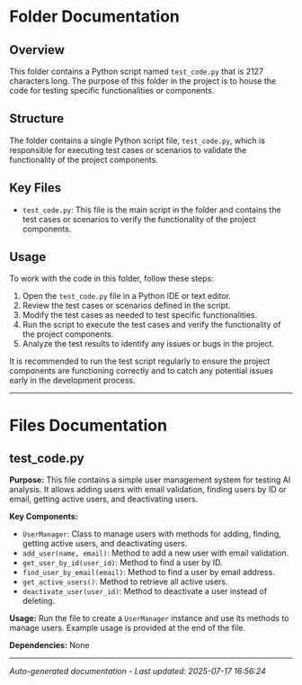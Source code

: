 # Folder Documentation

## Overview
This folder contains a Python script named `test_code.py` that is 2127 characters long. The purpose of this folder in the project is to house the code for testing specific functionalities or components.

## Structure
The folder contains a single Python script file, `test_code.py`, which is responsible for executing test cases or scenarios to validate the functionality of the project components.

## Key Files
- `test_code.py`: This file is the main script in the folder and contains the test cases or scenarios to verify the functionality of the project components.

## Usage
To work with the code in this folder, follow these steps:
1. Open the `test_code.py` file in a Python IDE or text editor.
2. Review the test cases or scenarios defined in the script.
3. Modify the test cases as needed to test specific functionalities.
4. Run the script to execute the test cases and verify the functionality of the project components.
5. Analyze the test results to identify any issues or bugs in the project.

It is recommended to run the test script regularly to ensure the project components are functioning correctly and to catch any potential issues early in the development process.

---

# Files Documentation

## test_code.py

**Purpose:** This file contains a simple user management system for testing AI analysis. It allows adding users with email validation, finding users by ID or email, getting active users, and deactivating users.

**Key Components:**
- `UserManager`: Class to manage users with methods for adding, finding, getting active users, and deactivating users.
- `add_user(name, email)`: Method to add a new user with email validation.
- `get_user_by_id(user_id)`: Method to find a user by ID.
- `find_user_by_email(email)`: Method to find a user by email address.
- `get_active_users()`: Method to retrieve all active users.
- `deactivate_user(user_id)`: Method to deactivate a user instead of deleting.

**Usage:** Run the file to create a `UserManager` instance and use its methods to manage users. Example usage is provided at the end of the file.

**Dependencies:** None

---
*Auto-generated documentation - Last updated: 2025-07-17 16:56:24*
